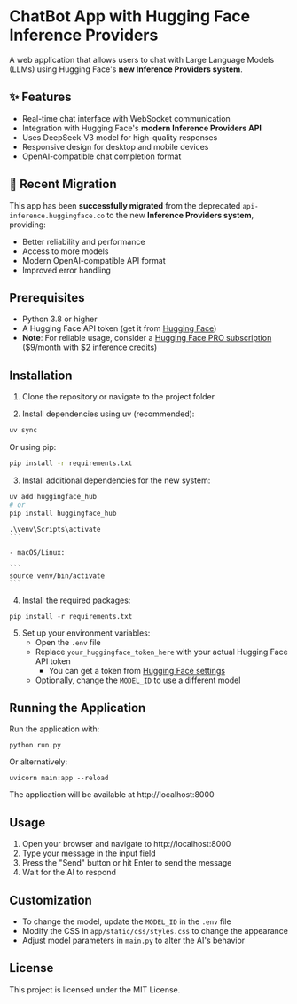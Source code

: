 # ChatBot App with Hugging Face Inference Providers

A web application that allows users to chat with Large Language Models (LLMs) using Hugging Face's **new Inference Providers system**.

## ✨ Features

-   Real-time chat interface with WebSocket communication
-   Integration with Hugging Face's **modern Inference Providers API**
-   Uses DeepSeek-V3 model for high-quality responses
-   Responsive design for desktop and mobile devices
-   OpenAI-compatible chat completion format

## 🔄 Recent Migration

This app has been **successfully migrated** from the deprecated `api-inference.huggingface.co` to the new **Inference Providers system**, providing:

-   Better reliability and performance
-   Access to more models
-   Modern OpenAI-compatible API format
-   Improved error handling

## Prerequisites

-   Python 3.8 or higher
-   A Hugging Face API token (get it from [Hugging Face](https://huggingface.co/settings/tokens))
-   **Note**: For reliable usage, consider a [Hugging Face PRO subscription](https://huggingface.co/subscribe/pro) ($9/month with $2 inference credits)

## Installation

1. Clone the repository or navigate to the project folder

2. Install dependencies using uv (recommended):

```bash
uv sync
```

Or using pip:

```bash
pip install -r requirements.txt
```

3. Install additional dependencies for the new system:

```bash
uv add huggingface_hub
# or
pip install huggingface_hub
```

    .\venv\Scripts\activate
    ```

    - macOS/Linux:

    ```
    source venv/bin/activate
    ```

4. Install the required packages:

```
pip install -r requirements.txt
```

5. Set up your environment variables:
    - Open the `.env` file
    - Replace `your_huggingface_token_here` with your actual Hugging Face API token
        - You can get a token from [Hugging Face settings](https://huggingface.co/settings/tokens)
    - Optionally, change the `MODEL_ID` to use a different model

## Running the Application

Run the application with:

```
python run.py
```

Or alternatively:

```
uvicorn main:app --reload
```

The application will be available at http://localhost:8000

## Usage

1. Open your browser and navigate to http://localhost:8000
2. Type your message in the input field
3. Press the "Send" button or hit Enter to send the message
4. Wait for the AI to respond

## Customization

-   To change the model, update the `MODEL_ID` in the `.env` file
-   Modify the CSS in `app/static/css/styles.css` to change the appearance
-   Adjust model parameters in `main.py` to alter the AI's behavior

## License

This project is licensed under the MIT License.
